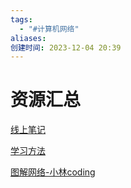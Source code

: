 ```yaml
---
tags:
  - "#计算机网络"
aliases: 
创建时间: 2023-12-04 20:39
---
```

# 资源汇总

[线上笔记](https://blog.csdn.net/weixin_43914604/article/details/104722679)

[学习方法](https://www.zhihu.com/question/21794830/answer/2056922841)

[图解网络-小林coding](https://xiaolincoding.com/network/)